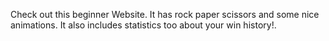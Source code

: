 Check out this beginner Website.
It has rock paper scissors and some nice animations.
It also includes statistics too about your win history!.
